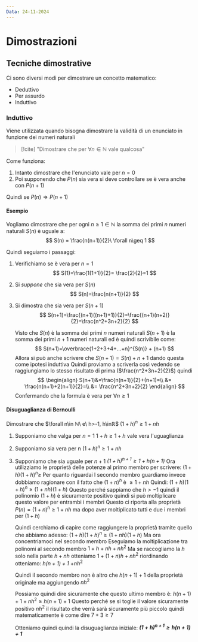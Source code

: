 ```yaml
---
Data: 24-11-2024
---
```



# Dimostrazioni
## Tecniche dimostrative
Ci sono diversi modi per dimostrare un concetto matematico:
- Deduttivo
- Per assurdo
- Induttivo

### Induttivo
Viene utilizzata quando bisogna dimostrare la validità di un enunciato in funzione dei numeri naturali

> [!cite] "Dimostrare che per $\forall n\in ℕ$ vale qualcosa"

Come funziona:
1. Intanto dimostrare che l'enunciato vale per $n=0$
2. Poi supponendo che $P(n)$ sia vera si deve controllare se è vera anche con $P(n+1)$

Quindi se $P(n) \Longrightarrow P(n+1)$

#### Esempio
Vogliamo dimostrare che per ogni $n\geq 1 \in ℕ$ la somma dei primi $n$ numeri naturali $S(n)$ è uguale a:
$$
S(n) = \frac{n(n+1)}{2}\ \forall n\geq 1
$$

Quindi seguiamo i passaggi:
1. Verifichiamo se è vera per $n=1$
   $$
   S(1)=\frac{1(1+1)}{2}= \frac{2}{2}=1
   $$
2. Si *suppone* che sia vera per $S(n)$
   $$
   S(n)=\frac{n(n+1)}{2}
   $$
3. Si dimostra che sia vera per $S(n+1)$
   $$
   S(n+1)=\frac{(n+1)((n+1)+1)}{2}=\frac{(n+1)(n+2)}{2}=\frac{n^2+3n+2}{2}
   $$

	Visto che $S(n)$ è la somma dei primi $n$ numeri naturali $S(n+1)$ è la somma dei primi $n+1$ numeri naturali ed è quindi scrivibile come:
	$$
	S(n+1)=\overbrace{1+2+3+4+...+n}^{S(n)} + (n+1)
	$$
	Allora si può anche scrivere che $S(n+1)=S(n)+n+1$ dando questa come ipotesi induttiva
	Quindi proviamo a  scriverla così vedendo se raggiungiamo lo stesso risultato di prima ($\frac{n^2+3n+2}{2}$)
	quindi 
	$$
	\begin{align}
	S(n+1)&=\frac{n(n+1)}{2}+(n+1)=\\
	&= \frac{n(n+1)+2(n+1)}{2}=\\
	&= \frac{n^2+3n+2}{2}
	\end{align}
	$$
	Confermando che la formula è vera per $\forall n\geq 1$

#### Disuguaglianza di Bernoulli
Dimostrare che 
$\forall n\in ℕ\ e\ h>-1, h\inℝ$
$(1+h)^n\geq 1+nh$

1. Supponiamo che valga per $n=1$
   $1+h\geq 1+h$ vale vera l'uguaglianza
2. Supponiamo sia vera per n
   $(1+h)^n\geq 1+nh$
3. Supponiamo che sia uguale per $n+1$
   *$(1+h)^{n+1}\geq 1+h(n+1)$*
   Ora utilizziamo le proprietà delle potenze al primo membro per scrivere:
   $(1+h)(1+h)^n\geq$
   Per quanto riguardai l secondo membro guardiamo invece dobbiamo ragionare con il fatto che $(1+n)^h$ è $\geq 1+nh$
   Quindi: $(1+h)(1+h)^n\geq (1+nh)(1+h)$
   Questo perché sappiamo che $h > -1$ quindi il polinomio $(1+h)$ è sicuramente positivo quindi si può moltiplicare questo valore per entrambi i membri
   Questo ci riporta alla proprietà $P(n)=(1+n)^h\geq 1+nh$ ma dopo aver moltiplicato tutti e due i membri per $(1+h)$
   
   Quindi cerchiamo di capire come raggiungere la proprietà tramite quello che abbiamo adesso:
   $(1+h)(1+h)^n\geq (1+nh)(1+h)$
   Ma ora concentriamoci nel secondo membro
   Eseguiamo la moltiplicazione tra polinomi al secondo membro
   $1+h+nh+nh^2$
   Ma se raccogliamo la $h$ solo nella parte $h+nh$ otteniamo
   $1+ (1+n)h+nh^2$
   riordinando otteniamo:
   *$h(n+1)+ 1$* $+nh^2$
   
   Quindi il secondo membro non è altro che $h(n+1)+ 1$ della proprietà originale ma aggiungendo $nh^2$
   
   Possiamo quindi dire sicuramente che questo ultimo membro è:
   $h(n+1)+ 1+nh^2\geq h(n+1) + 1$ 
   Questo perché se si toglie il valore sicuramente positivo $nh^2$ il risultato che verrà sarà sicuramente più piccolo quindi matematicamente è come dire $7+3\geq 7$
   
   Otteniamo quindi quindi la disuguaglianza iniziale:
   ***$(1+h)^{n+1}\geq h(n+1)+1$***


